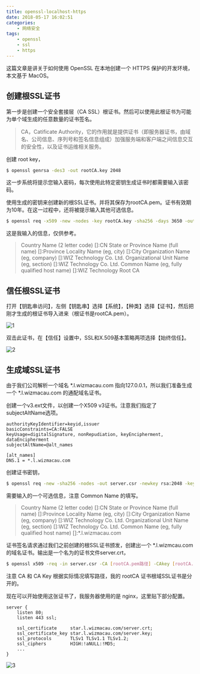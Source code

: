 ```yaml
---
title: openssl-localhost-https
date: 2018-05-17 16:02:51
categories:
    - 网络安全
tags:
    - openssl
    - ssl
    - https
---
```


这篇文章是讲关于如何使用 OpenSSL 在本地创建一个 HTTPS 保护的开发环境，本文基于 MacOS。

<!--more-->

## 创建根SSL证书

第一步是创建一个安全套接层（CA SSL）根证书。然后可以使用此根证书为可能为单个域生成的任意数量的证书签名。

>  CA，Catificate Authority，它的作用就是提供证书（即服务器证书，由域名、公司信息、序列号和签名信息组成）加强服务端和客户端之间信息交互的安全性，以及证书运维相关服务。

创建 root key，
```bash
$ openssl genrsa -des3 -out rootCA.key 2048
```

这一步系统将提示您输入密码，每次使用此特定密钥生成证书时都需要输入该密码。

使用生成的密钥来创建新的根SSL证书。并将其保存为rootCA.pem。证书有效期为10年。在这一过程中，还将被提示输入其他可选信息。

```bash
$ openssl req -x509 -new -nodes -key rootCA.key -sha256 -days 3650 -out rootCA.pem
```

这是我输入的信息，仅供参考。

> Country Name (2 letter code) []:CN
> State or Province Name (full name) []:Province
> Locality Name (eg, city) []:City
> Organization Name (eg, company) []:WIZ Technology Co. Ltd.
> Organizational Unit Name (eg, section) []:WIZ Technology Co. Ltd.
> Common Name (eg, fully qualified host name) []:WIZ Technology Root CA

## 信任根SSL证书

打开【钥匙串访问】，左侧【钥匙串】选择【系统】，【种类】选择【证书】，然后把刚才生成的根证书导入进来（根证书是rootCA.pem）。

![1](https://jack-images.wilead.net/blog/adtuo.png)

双击此证书，在【信任】设置中，SSL和X.509基本策略两项选择【始终信任】。

![2](https://jack-images.wilead.net/blog/gku87.png)

## 生成域SSL证书

由于我们公司解析一个域名 *.l.wizmacau.com 指向127.0.0.1，所以我们准备生成一个 *.l.wizmacau.com 的通配域名证书。

创建一个v3.ext文件，以创建一个X509 v3证书。注意我们指定了subjectAltName选项。

```
authorityKeyIdentifier=keyid,issuer
basicConstraints=CA:FALSE
keyUsage=digitalSignature, nonRepudiation, keyEncipherment, dataEncipherment
subjectAltName=@alt_names

[alt_names]
DNS.1 = *.l.wizmacau.com
```

创建证书密钥，

```bash
$ openssl req -new -sha256 -nodes -out server.csr -newkey rsa:2048 -keyout server.key
```

需要输入的一个可选信息，注意 Common Name 的填写。

> Country Name (2 letter code) []:CN
> State or Province Name (full name) []:Province
> Locality Name (eg, city) []:City
> Organization Name (eg, company) []:WIZ Technology Co. Ltd.
> Organizational Unit Name (eg, section) []:WIZ Technology Co. Ltd.
> Common Name (eg, fully qualified host name) []:*.l.wizmacau.com

证书签名请求通过我们之前创建的根SSL证书颁发，创建出一个 *.l.wizmcau.com 的域名证书。输出是一个名为的证书文件server.crt，

```bash
$ openssl x509 -req -in server.csr -CA [rootCA.pem路径] -CAkey [rootCA.key路径] -CAcreateserial -out server.crt -days 500 -sha256 -extfile v3.ext
```

注意 CA 和 CA Key 根据实际情况填写路径，我的 rootCA 证书根域SSL证书是分开的。

现在可以开始使用这张证书了，我服务器使用的是 nginx，这里贴下部分配置。

```nginx
server {
    listen 80;
    listen 443 ssl;
    
    ssl_certificate     star.l.wizmacau.com/server.crt;
    ssl_certificate_key star.l.wizmacau.com/server.key;
    ssl_protocols       TLSv1 TLSv1.1 TLSv1.2;
    ssl_ciphers         HIGH:!aNULL:!MD5;
    ...
}
```

![3](https://jack-images.wilead.net/blog/ddur9.png)